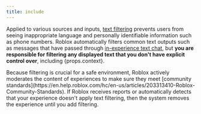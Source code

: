 ```yaml
---
title: include
---
```


Applied to various sources and inputs, [text filtering](../../ui/text-filtering.md) prevents users from seeing inappropriate language and personally identifiable information such as phone numbers. Roblox automatically filters common text outputs such as messages that have passed through [in-experience text chat](../../chat/in-experience-text-chat.md), but **you are responsible for filtering any displayed text that you don't have explicit control over**, including {props.context}.

<Alert severity="error">
Because filtering is crucial for a safe environment, Roblox actively moderates the content of experiences to make sure they meet [community standards](https://en.help.roblox.com/hc/en-us/articles/203313410-Roblox-Community-Standards). If Roblox receives reports or automatically detects that your experience doesn't apply text filtering, then the system removes the experience until you add filtering.
</Alert>
